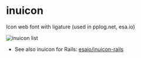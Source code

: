 # inuicon
Icon web font with ligature (used in pplog.net, esa.io)

<img alt="inuicon list" src="https://img.esa.io/uploads/production/attachments/3/2021/11/02/2/a9c06921-fd68-4c13-8b11-c97bb59c0ec8.png">

- See also inuicon for Rails: [esaio/inuicon-rails](https://github.com/esaio/inuicon-rails)
